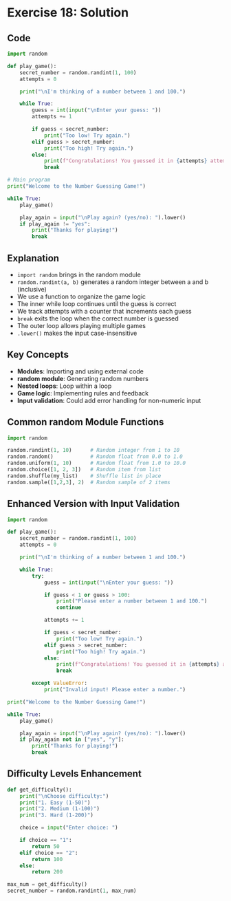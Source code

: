 # Exercise 18: Solution

## Code
```python
import random

def play_game():
    secret_number = random.randint(1, 100)
    attempts = 0

    print("\nI'm thinking of a number between 1 and 100.")

    while True:
        guess = int(input("\nEnter your guess: "))
        attempts += 1

        if guess < secret_number:
            print("Too low! Try again.")
        elif guess > secret_number:
            print("Too high! Try again.")
        else:
            print(f"Congratulations! You guessed it in {attempts} attempts!")
            break

# Main program
print("Welcome to the Number Guessing Game!")

while True:
    play_game()

    play_again = input("\nPlay again? (yes/no): ").lower()
    if play_again != "yes":
        print("Thanks for playing!")
        break
```

## Explanation
- `import random` brings in the random module
- `random.randint(a, b)` generates a random integer between a and b (inclusive)
- We use a function to organize the game logic
- The inner while loop continues until the guess is correct
- We track attempts with a counter that increments each guess
- `break` exits the loop when the correct number is guessed
- The outer loop allows playing multiple games
- `.lower()` makes the input case-insensitive

## Key Concepts
- **Modules**: Importing and using external code
- **random module**: Generating random numbers
- **Nested loops**: Loop within a loop
- **Game logic**: Implementing rules and feedback
- **Input validation**: Could add error handling for non-numeric input

## Common random Module Functions
```python
import random

random.randint(1, 10)      # Random integer from 1 to 10
random.random()            # Random float from 0.0 to 1.0
random.uniform(1, 10)      # Random float from 1.0 to 10.0
random.choice([1, 2, 3])   # Random item from list
random.shuffle(my_list)    # Shuffle list in place
random.sample([1,2,3], 2)  # Random sample of 2 items
```

## Enhanced Version with Input Validation
```python
import random

def play_game():
    secret_number = random.randint(1, 100)
    attempts = 0

    print("\nI'm thinking of a number between 1 and 100.")

    while True:
        try:
            guess = int(input("\nEnter your guess: "))

            if guess < 1 or guess > 100:
                print("Please enter a number between 1 and 100.")
                continue

            attempts += 1

            if guess < secret_number:
                print("Too low! Try again.")
            elif guess > secret_number:
                print("Too high! Try again.")
            else:
                print(f"Congratulations! You guessed it in {attempts} attempts!")
                break

        except ValueError:
            print("Invalid input! Please enter a number.")

print("Welcome to the Number Guessing Game!")

while True:
    play_game()

    play_again = input("\nPlay again? (yes/no): ").lower()
    if play_again not in ["yes", "y"]:
        print("Thanks for playing!")
        break
```

## Difficulty Levels Enhancement
```python
def get_difficulty():
    print("\nChoose difficulty:")
    print("1. Easy (1-50)")
    print("2. Medium (1-100)")
    print("3. Hard (1-200)")

    choice = input("Enter choice: ")

    if choice == "1":
        return 50
    elif choice == "2":
        return 100
    else:
        return 200

max_num = get_difficulty()
secret_number = random.randint(1, max_num)
```
